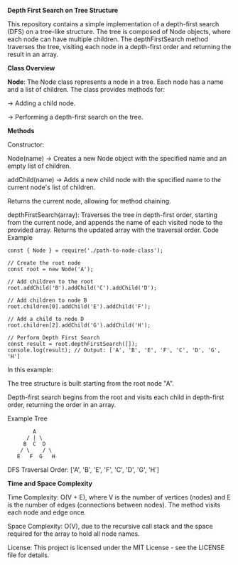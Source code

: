 **Depth First Search on Tree Structure**

This repository contains a simple implementation of a depth-first search (DFS) on a tree-like structure. The tree is composed of Node objects, where each node can have multiple children. The depthFirstSearch method traverses the tree, visiting each node in a depth-first order and returning the result in an array.

**Class Overview**

**Node**: The Node class represents a node in a tree. Each node has a name and a list of children. The class provides methods for:

-> Adding a child node.

-> Performing a depth-first search on the tree.

**Methods**

Constructor: 

Node(name) -> Creates a new Node object with the specified name and an empty list of children.

addChild(name) -> Adds a new child node with the specified name to the current node's list of children.

Returns the current node, allowing for method chaining.

depthFirstSearch(array): Traverses the tree in depth-first order, starting from the current node, and appends the name of each visited node to the provided array.
Returns the updated array with the traversal order.
Code Example

	const { Node } = require('./path-to-node-class');
	
	// Create the root node
	const root = new Node('A');
	
	// Add children to the root
	root.addChild('B').addChild('C').addChild('D');
	
	// Add children to node B
	root.children[0].addChild('E').addChild('F');
	
	// Add a child to node D
	root.children[2].addChild('G').addChild('H');
	
	// Perform Depth First Search
	const result = root.depthFirstSearch([]);
	console.log(result); // Output: ['A', 'B', 'E', 'F', 'C', 'D', 'G', 'H']
 
In this example:

The tree structure is built starting from the root node "A".

Depth-first search begins from the root and visits each child in depth-first order, returning the order in an array.

Example Tree

	        A
	      / | \
	     B  C  D
	    / \    / \
	   E   F  G   H
		
DFS Traversal Order: ['A', 'B', 'E', 'F', 'C', 'D', 'G', 'H']

**Time and Space Complexity**

Time Complexity: O(V + E), where V is the number of vertices (nodes) and E is the number of edges (connections between nodes). The method visits each node and edge once.

Space Complexity: O(V), due to the recursive call stack and the space required for the array to hold all node names.


License: This project is licensed under the MIT License - see the LICENSE file for details.
